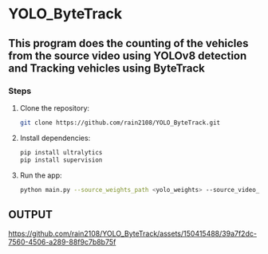 # YOLO_ByteTrack
## This program does the counting of the vehicles from the source video using YOLOv8 detection and Tracking vehicles using ByteTrack 

### Steps

1. Clone the repository:

    ```bash
    git clone https://github.com/rain2108/YOLO_ByteTrack.git
    ```

2. Install dependencies:

    ```bash
    pip install ultralytics
    pip install supervision
    ```

3. Run the app:

    ```bash
    python main.py --source_weights_path <yolo_weights> --source_video_path <video_path> --target_video_path <result_path> --confidence_threshold 0.1
    ```

## OUTPUT
https://github.com/rain2108/YOLO_ByteTrack/assets/150415488/39a7f2dc-7560-4506-a289-88f9c7b8b75f

